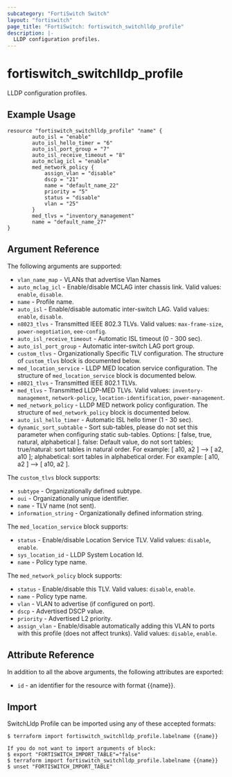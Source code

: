 ```yaml
---
subcategory: "FortiSwitch Switch"
layout: "fortiswitch"
page_title: "FortiSwitch: fortiswitch_switchlldp_profile"
description: |-
  LLDP configuration profiles.
---
```


# fortiswitch_switchlldp_profile
LLDP configuration profiles.

## Example Usage

```hcl
resource "fortiswitch_switchlldp_profile" "name" {
        auto_isl = "enable"
        auto_isl_hello_timer = "6"
        auto_isl_port_group = "7"
        auto_isl_receive_timeout = "8"
        auto_mclag_icl = "enable"
        med_network_policy {
            assign_vlan = "disable"
            dscp = "21"
            name = "default_name_22"
            priority = "5"
            status = "disable"
            vlan = "25"
        }
        med_tlvs = "inventory_management"
        name = "default_name_27"
}
```

## Argument Reference

The following arguments are supported:

* `vlan_name_map` - VLANs that advertise Vlan Names
* `auto_mclag_icl` - Enable/disable MCLAG inter chassis link. Valid values: `enable`, `disable`.
* `name` - Profile name.
* `auto_isl` - Enable/disable automatic inter-switch LAG. Valid values: `enable`, `disable`.
* `n8023_tlvs` - Transmitted IEEE 802.3 TLVs. Valid values: `max-frame-size`, `power-negotiation`, `eee-config`.
* `auto_isl_receive_timeout` - Automatic ISL timeout (0 - 300 sec).
* `auto_isl_port_group` - Automatic inter-switch LAG port group.
* `custom_tlvs` - Organizationally Specific TLV configuration. The structure of `custom_tlvs` block is documented below.
* `med_location_service` - LLDP MED location service configuration. The structure of `med_location_service` block is documented below.
* `n8021_tlvs` - Transmitted IEEE 802.1 TLVs.
* `med_tlvs` - Transmitted LLDP-MED TLVs. Valid values: `inventory-management`, `network-policy`, `location-identification`, `power-management`.
* `med_network_policy` - LLDP MED network policy configuration. The structure of `med_network_policy` block is documented below.
* `auto_isl_hello_timer` - Automatic ISL hello timer (1 - 30 sec).
* `dynamic_sort_subtable` - Sort sub-tables, please do not set this parameter when configuring static sub-tables. Options: [ false, true, natural, alphabetical ]. false: Default value, do not sort tables; true/natural: sort tables in natural order. For example: [ a10, a2 ] --> [ a2, a10 ]; alphabetical: sort tables in alphabetical order. For example: [ a10, a2 ] --> [ a10, a2 ].

The `custom_tlvs` block supports:

* `subtype` - Organizationally defined subtype.
* `oui` - Organizationally unique identifier.
* `name` - TLV name (not sent).
* `information_string` - Organizationally defined information string.

The `med_location_service` block supports:

* `status` - Enable/disable Location Service TLV. Valid values: `disable`, `enable`.
* `sys_location_id` - LLDP System Location Id.
* `name` - Policy type name.

The `med_network_policy` block supports:

* `status` - Enable/disable this TLV. Valid values: `disable`, `enable`.
* `name` - Policy type name.
* `vlan` - VLAN to advertise (if configured on port).
* `dscp` - Advertised DSCP value.
* `priority` - Advertised L2 priority.
* `assign_vlan` - Enable/disable automatically adding this VLAN to ports with this profile (does not affect trunks). Valid values: `disable`, `enable`.


## Attribute Reference

In addition to all the above arguments, the following attributes are exported:
* `id` - an identifier for the resource with format {{name}}.

## Import

SwitchLldp Profile can be imported using any of these accepted formats:
```
$ terraform import fortiswitch_switchlldp_profile.labelname {{name}}

If you do not want to import arguments of block:
$ export "FORTISWITCH_IMPORT_TABLE"="false"
$ terraform import fortiswitch_switchlldp_profile.labelname {{name}}
$ unset "FORTISWITCH_IMPORT_TABLE"
```
